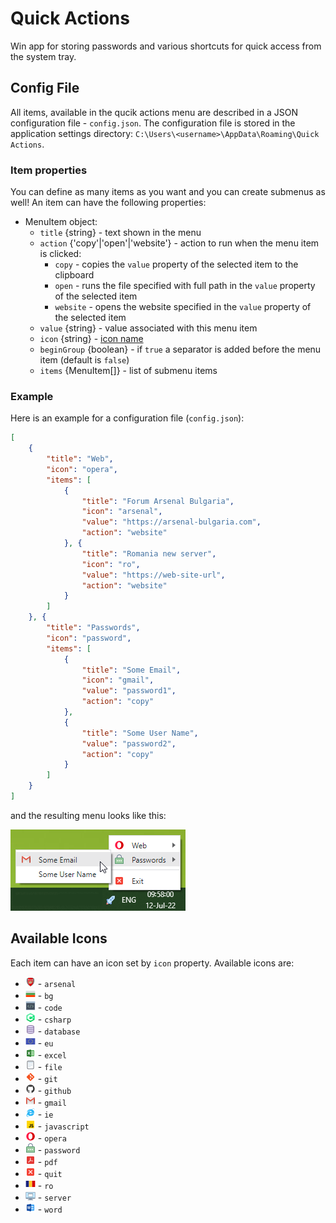 # Quick Actions

Win app for storing passwords and various shortcuts for quick access from the system tray.

## Config File

All items, available in the qucik actions menu are described in a JSON configuration file - `config.json`. The configuration file is stored in the application settings directory: `C:\Users\<username>\AppData\Roaming\Quick Actions`.

### Item properties

You can define as many items as you want and you can create submenus as well! An item can have the following properties:

- MenuItem object:
    - `title` {string} - text shown in the menu
    - `action` {'copy'|'open'|'website'} - action to run when the menu item is clicked:
        - `copy` - copies the `value` property of the selected item to the clipboard
        - `open` - runs the file specified with full path in the `value` property of the selected item
        - `website` - opens the website specified in the `value` property of the selected item
    - `value` {string} - value associated with this menu item
    - `icon` {string} - [icon name](#available-icons)
    - `beginGroup` {boolean} - if `true` a separator is added before the menu item (default is `false`)
    - `items` {MenuItem[]} - list of submenu items

### Example 

Here is an example for a configuration file (`config.json`):

```json
[
    {
        "title": "Web",
        "icon": "opera",
        "items": [
            {
                "title": "Forum Arsenal Bulgaria",
                "icon": "arsenal",
                "value": "https://arsenal-bulgaria.com",
                "action": "website"
            }, {
                "title": "Romania new server",
                "icon": "ro",
                "value": "https://web-site-url",
                "action": "website"
            }
        ]
    }, {
        "title": "Passwords",
        "icon": "password",
        "items": [
            {
                "title": "Some Email",
                "icon": "gmail",
                "value": "password1",
                "action": "copy"
            },
            {
                "title": "Some User Name",
                "value": "password2",
                "action": "copy"
            }
        ]
    }
]
```

and the resulting menu looks like this:

![example](/docs/image1.png "example")

## Available Icons

Each item can have an icon set by `icon` property. Available icons are:

- ![arsenal](/src/assets/arsenal.png "arsenal") - `arsenal`
- ![bg](/src/assets/bg.png "bg") - `bg`
- ![code](/src/assets/code.png "code") - `code`
- ![csharp](/src/assets/csharp.png "csharp") - `csharp`
- ![database](/src/assets/database.png "database") - `database`
- ![eu](/src/assets/eu.png "eu") - `eu`
- ![excel](/src/assets/excel.png "excel") - `excel`
- ![file](/src/assets/file.png "file") - `file`
- ![git](/src/assets/git.png "git") - `git`
- ![github](/src/assets/github.png "github") - `github`
- ![gmail](/src/assets/gmail.png "gmail") - `gmail`
- ![ie](/src/assets/ie.png "ie") - `ie`
- ![javascript](/src/assets/javascript.png "javascript") - `javascript`
- ![opera](/src/assets/opera.png "opera") - `opera`
- ![password](/src/assets/password.png "password") - `password`
- ![pdf](/src/assets/pdf.png "pdf") - `pdf`
- ![quit](/src/assets/quit.png "quit") - `quit`
- ![ro](/src/assets/ro.png "ro") - `ro`
- ![server](/src/assets/server.png "server") - `server`
- ![word](/src/assets/word.png "word") - `word`
